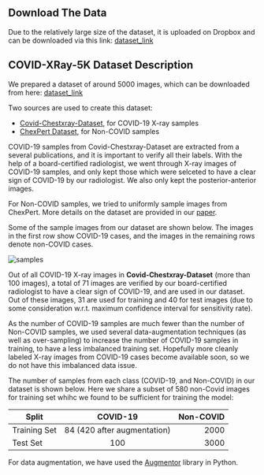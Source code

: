## Download The Data
Due to the relatively large size of the dataset, it is uploaded on Dropbox and can be downloaded via this link: 
[dataset_link](https://www.dropbox.com/s/9w8nmj791c9ogsx/data_upload_v3.zip?dl=0)


## COVID-XRay-5K Dataset Description

We prepared a dataset of around 5000 images, which can be downloaded from here: [dataset_link](https://www.dropbox.com/s/9w8nmj791c9ogsx/data_upload_v3.zip?dl=0)

Two sources are used to create this dataset:
* [Covid-Chestxray-Dataset](https://github.com/ieee8023/covid-chestxray-dataset), for COVID-19 X-ray samples
* [ChexPert Dataset](https://stanfordmlgroup.github.io/competitions/chexpert/), for Non-COVID samples

COVID-19 samples from Covid-Chestxray-Dataset are extracted from a several publications, and it is important to verify all their labels. With the help of a board-certified radiologist, we went through X-ray images of COVID-19 samples, and only kept those which were selceted to have a clear sign of COVID-19 by our radiologist. We also only kept the posterior-anterior images. 

For Non-COVID samples, we tried to uniformly sample images from ChexPert. More details on the dataset are provided in our [paper](https://arxiv.org/pdf/2004.09363.pdf).

Some of the sample images from our dataset are shown below. The images in the first row show COVID-19 cases, and the images in the remaining rows denote non-COVID cases.

![samples](https://github.com/shervinmin/DeepCovid/blob/master/results/covid5k_samples.png)

Out of all COVID-19 X-ray images in **Covid-Chestxray-Dataset** (more than 100 images), a total of 71 images are verified by our board-certified radiologist to have a clear sign of COVID-19, and are used in our dataset. Out of these images, 31 are used for training and 40 for test images (due to some consideration w.r.t. maximum confidence interval for sensitivity rate). 

As the number of COVID-19 samples are much fewer than the number of Non-COVID samples, we used several data-augmentation techniques (as well as over-sampling) to increase the number of COVID-19 samples in training, to have a less imbalanced training set. Hopefully more cleanly labeled X-ray images from COVID-19 cases become available soon, so we do not have this imbalanced data issue.

The number of samples from each class (COVID-19, and Non-COVID) in our dataset is shown below. Here we share a subset of 580 non-Covid images for training set whihc we found to be sufficient for training the model:

| Split         | COVID-19      | Non-COVID  |
| ------------- |:-------------:| -----:|
| Training Set  | 84  (420 after augmentation) | 2000 |
| Test Set      | 100            |   3000 |

For data augmentation, we have used the [Augmentor](https://github.com/mdbloice/Augmentor) library in Python.
